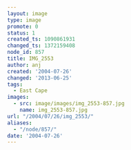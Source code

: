 ```yaml
---
layout: image
type: image
promote: 0
status: 1
created_ts: 1090861931
changed_ts: 1372159408
node_id: 857
title: IMG_2553
author: anj
created: '2004-07-26'
changed: '2013-06-25'
tags:
  - East Cape
images:
  - src: image/images/img_2553-857.jpg
    name: img_2553-857.jpg
url: "/2004/07/26/img_2553/"
aliases:
  - "/node/857/"
date: '2004-07-26'
---
```


